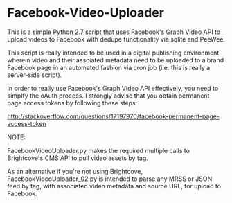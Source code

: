 # Facebook-Video-Uploader
This is a simple Python 2.7 script that uses Facebook's Graph Video API to upload videos to Facebook with dedupe functionality via sqlite and PeeWee. 

This script is really intended to be used in a digital publishing environment wherein video and their assoiated metadata need to be uploaded to a brand Facebook page in an automated fashion via cron job (i.e. this is really a server-side script). 

In order to really use Facebook's Graph Video API effectively, you need to simplfy the oAuth process. I strongly advise that you obtain permanent page access tokens by following these steps: 

http://stackoverflow.com/questions/17197970/facebook-permanent-page-access-token

NOTE:

FacebookVideoUploader.py makes the required multiple calls to Brightcove's CMS API to pull video assets by tag.

As an alternative if you're not using Brightcove, FacebookVideoUploader_02.py is intended to parse any MRSS or JSON feed by tag, with associated video metadata and source URL, for upload to Facebook.


